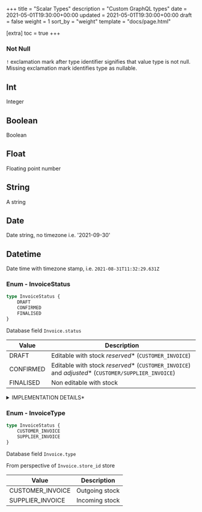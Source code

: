 +++
title = "Scalar Types"
description = "Custom GraphQL types"
date = 2021-05-01T19:30:00+00:00
updated = 2021-05-01T19:30:00+00:00
draft = false
weight = 1
sort_by = "weight"
template = "docs/page.html"

[extra]
toc = true
+++

### Not Null

`!` exclamation mark after type identifier signifies that value type is not null. Missing exclamation mark identifies type as nullable.

## Int

Integer

## Boolean

Boolean

## Float

Floating point number

## String

A string

## Date

Date string, no timezone i.e. '2021-09-30'

## Datetime

Date time with timezone stamp, i.e. `2021-08-31T11:32:29.631Z`

### Enum - InvoiceStatus

```graphql
type InvoiceStatus {
    DRAFT
    CONFIRMED
    FINALISED
}
```

Database field `Invoice.status`

| Value     | Description                                                                                        |
|-----------|----------------------------------------------------------------------------------------------------|
| DRAFT     | Editable with stock *reserved** (`CUSTOMER_INVOICE`)                                               |
| CONFIRMED | Editable with stock *reserved** (`CUSTOMER_INVOICE`) and *adjusted** (`CUSTOMER/SUPPLIER_INVOICE`) |
| FINALISED | Non editable with stock                                                                            |

<details>
<summary>IMPLEMENTATION DETAILS*</summary>

For `CUSTOMER_INVOICE`

*reserved**: Invoice's invoice_lines -> (stock_line.`available_number_of_packs`) is adjusted with invoice_line.`number_of_packs`

*adjusted**: Invoice's Invoice_lines -> (stock_line.`total_number_of_packs`) is adjusted with invoice_line.`number_of_packs`)

For `SUPPLIER_INVOICE`

When invoice is `CONFIRMED`, stock_line is created and *adjusted**. Any further changes to invoice_line would translated to changes in stock_line

*adjusted**: 
* invoice_line.`number_of_pack` -> stock_line.`available_number_of_packs`, `total_number_of_packs`
* invoice_line.`pack_size`, `batch`, `expiry`, `sell_price_per_pack`, `cost_price_per_pack`, `item_id` -> to stock_line fields with the same name

</details>


### Enum - InvoiceType
```graphql
type InvoiceStatus {
    CUSTOMER_INVOICE
    SUPPLIER_INVOICE
}
```

Database field `Invoice.type`

From perspective of `Invoice.store_id` store

| Value            | Description    |
| ---------------- | -------------- |
| CUSTOMER_INVOICE | Outgoing stock |
| SUPPLIER_INVOICE | Incoming stock |
